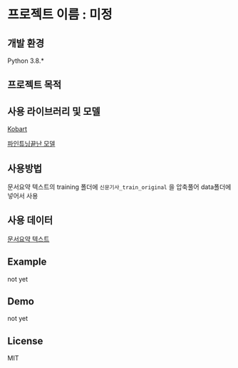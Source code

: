 # 프로젝트 이름 : 미정


## 개발 환경
Python 3.8.*

## 프로젝트 목적

## 사용 라이브러리 및 모델
[Kobart](https://github.com/SKT-AI/KoBART)

[파인튜닝끝난 모델](https://huggingface.co/galaxyhm/kobartv2-summarizer-using_data)

## 사용방법
문서요약 텍스트의 training 폴더에 ```신문기사_train_original``` 을 압축풀어 data폴더에 넣어서 사용 


## 사용 데이터
[문서요약 텍스트](https://aihub.or.kr/aihubdata/data/view.do?currMenu=115&topMenu=100&aihubDataSe=realm&dataSetSn=97)

## Example

not yet

## Demo

not yet

## License
MIT
